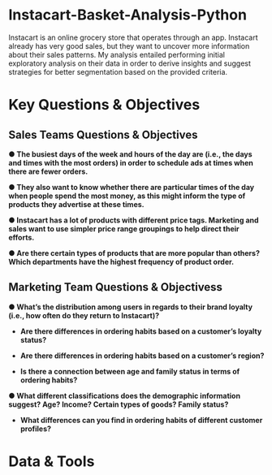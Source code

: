 <h1>Instacart-Basket-Analysis-Python</h1>

Instacart is an online grocery store that operates through an app. Instacart already has very good sales, but they want to uncover more information about their sales patterns. 
My analysis entailed performing initial exploratory analysis on their data in order to derive insights and suggest strategies for better segmentation based on the provided criteria.

<h1>Key Questions & Objectives</h1>

<h2>Sales Teams Questions & Objectives</h2>

<b>● The busiest days of the week and hours of the day are (i.e., the days and times with the most orders) in order to schedule ads at times when there are fewer orders.

● They also want to know whether there are particular times of the day when people spend the most money, as this might inform the type of products they advertise at these times.

● Instacart has a lot of products with different price tags. Marketing and sales want to use simpler price range groupings to help direct their efforts.

● Are there certain types of products that are more popular than others? Which departments have the highest frequency of product order.</b>

<h2>Marketing Team Questions & Objectivess</h2>

<b>● What’s the distribution among users in regards to their brand loyalty (i.e., how often do they return to Instacart)?

- Are there differences in ordering habits based on a customer’s loyalty status?
  
- Are there differences in ordering habits based on a customer’s region?
  
- Is there a connection between age and family status in terms of ordering habits?

● What different classifications does the demographic information suggest? Age? Income? Certain types of goods? Family status?

- What differences can you find in ordering habits of different customer profiles?</b>

<h1>Data & Tools</h1>


